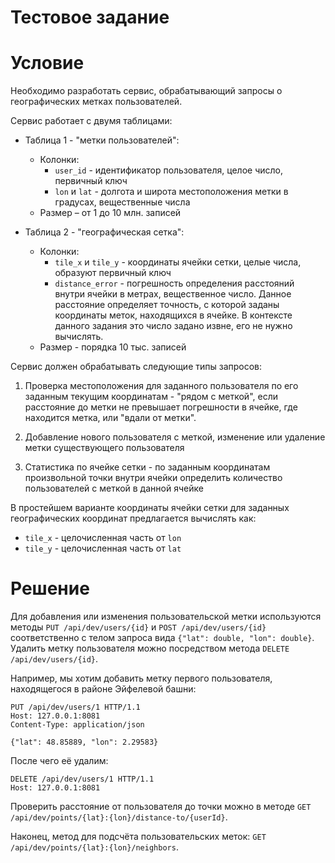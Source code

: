 Тестовое задание
================

# Условие

Необходимо разработать сервис, обрабатывающий запросы о географических метках пользователей.

Сервис работает с двумя таблицами:

- Таблица 1 - "метки пользователей":
  - Колонки:
    - `user_id` - идентификатор пользователя, целое число, первичный ключ
    - `lon` и `lat` - долгота и широта местоположения метки в градусах, вещественные числа
  - Размер – от 1 до 10 млн. записей

- Таблица 2 - "географическая сетка":
  - Колонки:
    - `tile_x` и `tile_y` - координаты ячейки сетки, целые числа, образуют первичный ключ
    - `distance_error` - погрешность определения расстояний внутри ячейки в метрах, вещественное число. Данное расстояние определяет точность, с которой заданы координаты меток, находящихся в ячейке. В контексте данного задания это число задано извне, его не нужно вычислять.
  - Размер - порядка 10 тыс. записей

Сервис должен обрабатывать следующие типы запросов:

1. Проверка местоположения для заданного пользователя по его заданным текущим координатам - "рядом с меткой", если расстояние до метки не превышает погрешности в ячейке, где находится метка, или "вдали от метки".

2. Добавление нового пользователя с меткой, изменение или удаление метки существующего пользователя

3. Статистика по ячейке сетки - по заданным координатам произвольной точки внутри ячейки определить количество пользователей с меткой в данной ячейке

В простейшем варианте координаты ячейки сетки для заданных географических координат предлагается вычислять как:

- `tile_x` - целочисленная часть от `lon`
- `tile_y` - целочисленная часть от `lat`

# Решение

Для добавления или изменения пользовательской метки используются методы `PUT /api/dev/users/{id}` и `POST /api/dev/users/{id}` соответственно с телом запроса вида `{"lat": double, "lon": double}`. Удалить метку пользователя можно посредством метода `DELETE /api/dev/users/{id}`.

Например, мы хотим добавить метку первого пользователя, находящегося в районе Эйфелевой башни:

```http
PUT /api/dev/users/1 HTTP/1.1
Host: 127.0.0.1:8081
Content-Type: application/json

{"lat": 48.85889, "lon": 2.29583}
```

После чего её удалим:

```http
DELETE /api/dev/users/1 HTTP/1.1
Host: 127.0.0.1:8081
```

Проверить расстояние от пользователя до точки можно в методе `GET /api/dev/points/{lat}:{lon}/distance-to/{userId}`.

Наконец, метод для подсчёта пользовательских меток: `GET /api/dev/points/{lat}:{lon}/neighbors`.
